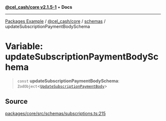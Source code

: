 [**@cel_cash/core v2.1.5-1**](../../README.md) • **Docs**

***

[Packages Example](../../../../README.md) / [@cel\_cash/core](../../README.md) / [schemas](../README.md) / updateSubscriptionPaymentBodySchema

# Variable: updateSubscriptionPaymentBodySchema

> `const` **updateSubscriptionPaymentBodySchema**: `ZodObject`\<[`UpdateSubscriptionPaymentBody`](../../index/type-aliases/UpdateSubscriptionPaymentBody.md)\>

## Source

[packages/core/src/schemas/subscriptions.ts:215](https://github.com/Pyxlab/celcash/blob/a34e89ae69c9dcb41ba66226cb05c8c8b83b7cf4/packages/core/src/schemas/subscriptions.ts#L215)
